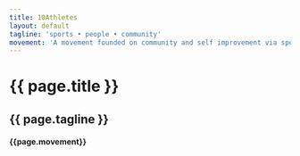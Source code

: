 ```yaml
---
title: 10Athletes
layout: default
tagline: 'sports • people • community'
movement: 'A movement founded on community and self improvement via sports'
---
```


# {{ page.title }}

## {{ page.tagline }}

#### {{page.movement}}
